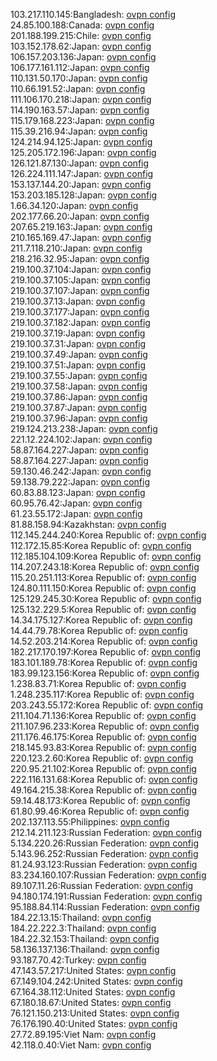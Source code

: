 103.217.110.145:Bangladesh: [ovpn config](vpn/103_217_110_145.ovpn)  
24.85.100.188:Canada: [ovpn config](vpn/24_85_100_188.ovpn)  
201.188.199.215:Chile: [ovpn config](vpn/201_188_199_215.ovpn)  
103.152.178.62:Japan: [ovpn config](vpn/103_152_178_62.ovpn)  
106.157.203.136:Japan: [ovpn config](vpn/106_157_203_136.ovpn)  
106.177.161.112:Japan: [ovpn config](vpn/106_177_161_112.ovpn)  
110.131.50.170:Japan: [ovpn config](vpn/110_131_50_170.ovpn)  
110.66.191.52:Japan: [ovpn config](vpn/110_66_191_52.ovpn)  
111.106.170.218:Japan: [ovpn config](vpn/111_106_170_218.ovpn)  
114.190.163.57:Japan: [ovpn config](vpn/114_190_163_57.ovpn)  
115.179.168.223:Japan: [ovpn config](vpn/115_179_168_223.ovpn)  
115.39.216.94:Japan: [ovpn config](vpn/115_39_216_94.ovpn)  
124.214.94.125:Japan: [ovpn config](vpn/124_214_94_125.ovpn)  
125.205.172.196:Japan: [ovpn config](vpn/125_205_172_196.ovpn)  
126.121.87.130:Japan: [ovpn config](vpn/126_121_87_130.ovpn)  
126.224.111.147:Japan: [ovpn config](vpn/126_224_111_147.ovpn)  
153.137.144.20:Japan: [ovpn config](vpn/153_137_144_20.ovpn)  
153.203.185.128:Japan: [ovpn config](vpn/153_203_185_128.ovpn)  
1.66.34.120:Japan: [ovpn config](vpn/1_66_34_120.ovpn)  
202.177.66.20:Japan: [ovpn config](vpn/202_177_66_20.ovpn)  
207.65.219.163:Japan: [ovpn config](vpn/207_65_219_163.ovpn)  
210.165.169.47:Japan: [ovpn config](vpn/210_165_169_47.ovpn)  
211.7.118.210:Japan: [ovpn config](vpn/211_7_118_210.ovpn)  
218.216.32.95:Japan: [ovpn config](vpn/218_216_32_95.ovpn)  
219.100.37.104:Japan: [ovpn config](vpn/219_100_37_104.ovpn)  
219.100.37.105:Japan: [ovpn config](vpn/219_100_37_105.ovpn)  
219.100.37.107:Japan: [ovpn config](vpn/219_100_37_107.ovpn)  
219.100.37.13:Japan: [ovpn config](vpn/219_100_37_13.ovpn)  
219.100.37.177:Japan: [ovpn config](vpn/219_100_37_177.ovpn)  
219.100.37.182:Japan: [ovpn config](vpn/219_100_37_182.ovpn)  
219.100.37.19:Japan: [ovpn config](vpn/219_100_37_19.ovpn)  
219.100.37.31:Japan: [ovpn config](vpn/219_100_37_31.ovpn)  
219.100.37.49:Japan: [ovpn config](vpn/219_100_37_49.ovpn)  
219.100.37.51:Japan: [ovpn config](vpn/219_100_37_51.ovpn)  
219.100.37.55:Japan: [ovpn config](vpn/219_100_37_55.ovpn)  
219.100.37.58:Japan: [ovpn config](vpn/219_100_37_58.ovpn)  
219.100.37.86:Japan: [ovpn config](vpn/219_100_37_86.ovpn)  
219.100.37.87:Japan: [ovpn config](vpn/219_100_37_87.ovpn)  
219.100.37.96:Japan: [ovpn config](vpn/219_100_37_96.ovpn)  
219.124.213.238:Japan: [ovpn config](vpn/219_124_213_238.ovpn)  
221.12.224.102:Japan: [ovpn config](vpn/221_12_224_102.ovpn)  
58.87.164.227:Japan: [ovpn config](vpn/58_87_164_227.ovpn)  
58.87.164.227:Japan: [ovpn config](vpn/58_87_164_227.ovpn)  
59.130.46.242:Japan: [ovpn config](vpn/59_130_46_242.ovpn)  
59.138.79.222:Japan: [ovpn config](vpn/59_138_79_222.ovpn)  
60.83.88.123:Japan: [ovpn config](vpn/60_83_88_123.ovpn)  
60.95.76.42:Japan: [ovpn config](vpn/60_95_76_42.ovpn)  
61.23.55.172:Japan: [ovpn config](vpn/61_23_55_172.ovpn)  
81.88.158.94:Kazakhstan: [ovpn config](vpn/81_88_158_94.ovpn)  
112.145.244.240:Korea Republic of: [ovpn config](vpn/112_145_244_240.ovpn)  
112.172.15.85:Korea Republic of: [ovpn config](vpn/112_172_15_85.ovpn)  
112.185.104.109:Korea Republic of: [ovpn config](vpn/112_185_104_109.ovpn)  
114.207.243.18:Korea Republic of: [ovpn config](vpn/114_207_243_18.ovpn)  
115.20.251.113:Korea Republic of: [ovpn config](vpn/115_20_251_113.ovpn)  
124.80.111.150:Korea Republic of: [ovpn config](vpn/124_80_111_150.ovpn)  
125.129.245.30:Korea Republic of: [ovpn config](vpn/125_129_245_30.ovpn)  
125.132.229.5:Korea Republic of: [ovpn config](vpn/125_132_229_5.ovpn)  
14.34.175.127:Korea Republic of: [ovpn config](vpn/14_34_175_127.ovpn)  
14.44.79.78:Korea Republic of: [ovpn config](vpn/14_44_79_78.ovpn)  
14.52.203.214:Korea Republic of: [ovpn config](vpn/14_52_203_214.ovpn)  
182.217.170.197:Korea Republic of: [ovpn config](vpn/182_217_170_197.ovpn)  
183.101.189.78:Korea Republic of: [ovpn config](vpn/183_101_189_78.ovpn)  
183.99.123.156:Korea Republic of: [ovpn config](vpn/183_99_123_156.ovpn)  
1.238.83.71:Korea Republic of: [ovpn config](vpn/1_238_83_71.ovpn)  
1.248.235.117:Korea Republic of: [ovpn config](vpn/1_248_235_117.ovpn)  
203.243.55.172:Korea Republic of: [ovpn config](vpn/203_243_55_172.ovpn)  
211.104.71.136:Korea Republic of: [ovpn config](vpn/211_104_71_136.ovpn)  
211.107.96.233:Korea Republic of: [ovpn config](vpn/211_107_96_233.ovpn)  
211.176.46.175:Korea Republic of: [ovpn config](vpn/211_176_46_175.ovpn)  
218.145.93.83:Korea Republic of: [ovpn config](vpn/218_145_93_83.ovpn)  
220.123.2.60:Korea Republic of: [ovpn config](vpn/220_123_2_60.ovpn)  
220.95.21.102:Korea Republic of: [ovpn config](vpn/220_95_21_102.ovpn)  
222.116.131.68:Korea Republic of: [ovpn config](vpn/222_116_131_68.ovpn)  
49.164.215.38:Korea Republic of: [ovpn config](vpn/49_164_215_38.ovpn)  
59.14.48.173:Korea Republic of: [ovpn config](vpn/59_14_48_173.ovpn)  
61.80.99.46:Korea Republic of: [ovpn config](vpn/61_80_99_46.ovpn)  
202.137.113.55:Philippines: [ovpn config](vpn/202_137_113_55.ovpn)  
212.14.211.123:Russian Federation: [ovpn config](vpn/212_14_211_123.ovpn)  
5.134.220.26:Russian Federation: [ovpn config](vpn/5_134_220_26.ovpn)  
5.143.96.252:Russian Federation: [ovpn config](vpn/5_143_96_252.ovpn)  
81.24.93.123:Russian Federation: [ovpn config](vpn/81_24_93_123.ovpn)  
83.234.160.107:Russian Federation: [ovpn config](vpn/83_234_160_107.ovpn)  
89.107.11.26:Russian Federation: [ovpn config](vpn/89_107_11_26.ovpn)  
94.180.174.191:Russian Federation: [ovpn config](vpn/94_180_174_191.ovpn)  
95.188.84.114:Russian Federation: [ovpn config](vpn/95_188_84_114.ovpn)  
184.22.13.15:Thailand: [ovpn config](vpn/184_22_13_15.ovpn)  
184.22.222.3:Thailand: [ovpn config](vpn/184_22_222_3.ovpn)  
184.22.32.153:Thailand: [ovpn config](vpn/184_22_32_153.ovpn)  
58.136.137.136:Thailand: [ovpn config](vpn/58_136_137_136.ovpn)  
93.187.70.42:Turkey: [ovpn config](vpn/93_187_70_42.ovpn)  
47.143.57.217:United States: [ovpn config](vpn/47_143_57_217.ovpn)  
67.149.104.242:United States: [ovpn config](vpn/67_149_104_242.ovpn)  
67.164.38.112:United States: [ovpn config](vpn/67_164_38_112.ovpn)  
67.180.18.67:United States: [ovpn config](vpn/67_180_18_67.ovpn)  
76.121.150.213:United States: [ovpn config](vpn/76_121_150_213.ovpn)  
76.176.190.40:United States: [ovpn config](vpn/76_176_190_40.ovpn)  
27.72.89.195:Viet Nam: [ovpn config](vpn/27_72_89_195.ovpn)  
42.118.0.40:Viet Nam: [ovpn config](vpn/42_118_0_40.ovpn)  
